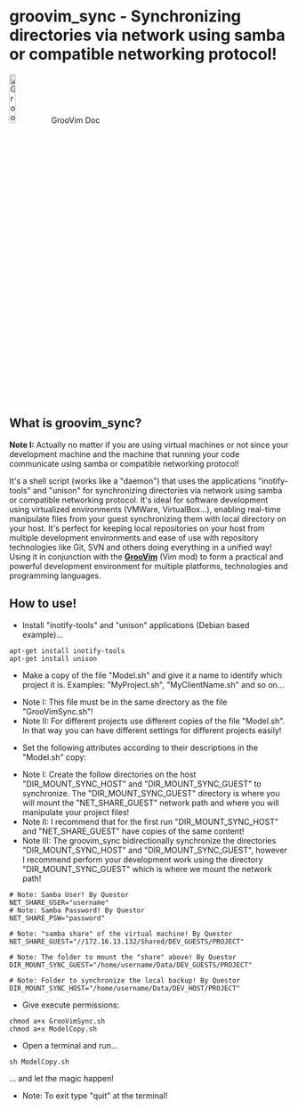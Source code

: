 groovim_sync - Synchronizing directories via network using samba or compatible networking protocol!
=============

<img border="0" alt="GrooVim Doc" src="http://imageshack.com/a/img829/4064/meg6.png" height="15%" width="15%">GrooVim Doc

What is groovim_sync?
-----

**Note I:** Actually no matter if you are using virtual machines or not since your development machine and the machine that running your code communicate using samba or compatible networking protocol!

It's a shell script (works like a "daemon") that uses the applications "inotify-tools" and "unison" for synchronizing directories via network using samba or compatible networking protocol. It's ideal for software development using virtualized environments (VMWare, VirtualBox...), enabling real-time manipulate files from your guest synchronizing them with local directory on your host. It's perfect for keeping local repositories on your host from multiple development environments and ease of use with repository technologies like Git, SVN and others doing everything in a unified way! Using it in conjunction with the <a href="https://github.com/eduardolucioac/groovim">**GrooVim**</a> (Vim mod) to form a practical and powerful development environment for multiple platforms, technologies and programming languages.

How to use!
-----

 * Install "inotify-tools" and "unison" applications (Debian based example)...

```
apt-get install inotify-tools
apt-get install unison
```

 * Make a copy of the file "Model.sh" and give it a name to identify which project it is. Examples: "MyProject.sh", "MyClientName.sh" and so on...
 - Note I: This file must be in the same directory as the file "GrooVimSync.sh"!
 - Note II: For different projects use different copies of the file "Model.sh". In that way you can have different settings for different projects easily!

 * Set the following attributes according to their descriptions in the "Model.sh" copy:

 - Note I: Create the follow directories on the host "DIR_MOUNT_SYNC_HOST" and "DIR_MOUNT_SYNC_GUEST" to synchronize. The "DIR_MOUNT_SYNC_GUEST" directory is where you will mount the "NET_SHARE_GUEST" network path and where you will manipulate your project files!
 - Note II: I recommend that for the first run "DIR_MOUNT_SYNC_HOST" and "NET_SHARE_GUEST" have copies of the same content!
 - Note III: The groovim_sync bidirectionally synchronize the directories "DIR_MOUNT_SYNC_HOST" and "DIR_MOUNT_SYNC_GUEST", however I recommend perform your development work using the directory "DIR_MOUNT_SYNC_GUEST" which is where we mount the network path!

```
# Note: Samba User! By Questor 
NET_SHARE_USER="username"
# Note: Samba Password! By Questor 
NET_SHARE_PSW="password"

# Note: "samba share" of the virtual machine! By Questor 
NET_SHARE_GUEST="//172.16.13.132/Shared/DEV_GUESTS/PROJECT"

# Note: The folder to mount the "share" above! By Questor 
DIR_MOUNT_SYNC_GUEST="/home/username/Data/DEV_GUESTS/PROJECT"

# Note: Folder to synchronize the local backup! By Questor 
DIR_MOUNT_SYNC_HOST="/home/username/Data/DEV_HOST/PROJECT"
```

 * Give execute permissions:

```
chmod a+x GrooVimSync.sh
chmod a+x ModelCopy.sh
```

 * Open a terminal and run...

```
sh ModelCopy.sh
```

... and let the magic happen!

 - Note: To exit type "quit" at the terminal!
